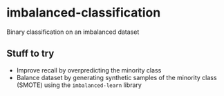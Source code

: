 # imbalanced-classification
Binary classification on an imbalanced dataset

## Stuff to try
- Improve recall by overpredicting the minority class
- Balance dataset by generating synthetic samples of the minority class (SMOTE) using the `imbalanced-learn` library
